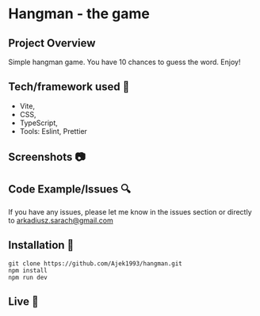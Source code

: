 # Hangman - the game

## Project Overview

Simple hangman game. You have 10 chances to guess the word. Enjoy!

## Tech/framework used 🔧

- Vite,
- CSS,
- TypeScript,
- Tools: Eslint, Prettier

## Screenshots 📷

## Code Example/Issues 🔍

If you have any issues, please let me know in the issues section or directly to arkadiusz.sarach@gmail.com

## Installation 💾

```
git clone https://github.com/Ajek1993/hangman.git
npm install
npm run dev
```

## Live 📍
